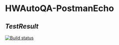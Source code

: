 # **HWAutoQA-PostmanEcho**

## ***TestResult***  

[![Build status](https://ci.appveyor.com/api/projects/status/3rlax8jgdm5xx8ga/branch/master?svg=true)](https://ci.appveyor.com/project/AzNavyr/hwautoqa-postmanecho/branch/master)
